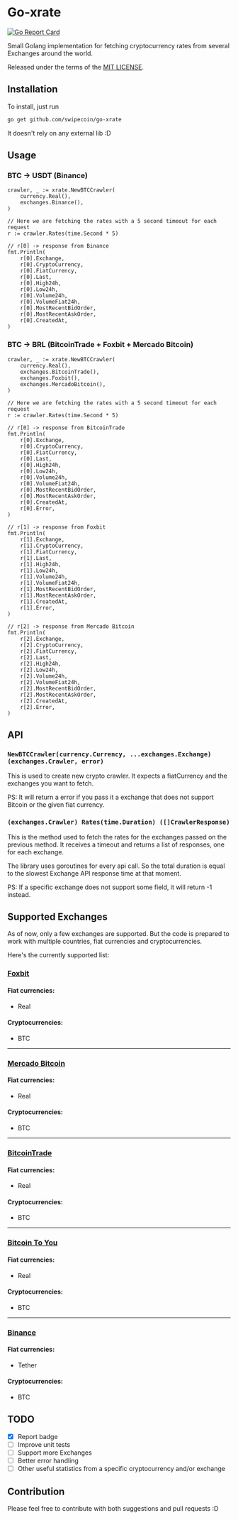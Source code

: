 # Go-xrate
[![Go Report Card](https://goreportcard.com/badge/github.com/Swipecoin/go-xrate)](https://goreportcard.com/report/github.com/Swipecoin/go-xrate)

Small Golang implementation for fetching cryptocurrency rates from several Exchanges around the world.

Released under the terms of the [MIT LICENSE](LICENSE).

## Installation

To install, just run 
```bash
go get github.com/swipecoin/go-xrate
```

It doesn't rely on any external lib :D

## Usage

### BTC -> USDT (Binance)
```golang
crawler, _ := xrate.NewBTCCrawler(
    currency.Real(), 
    exchanges.Binance(),
)
	
// Here we are fetching the rates with a 5 second timeout for each request 
r := crawler.Rates(time.Second * 5)

// r[0] -> response from Binance
fmt.Println(
    r[0].Exchange,
    r[0].CryptoCurrency,
    r[0].FiatCurrency,
    r[0].Last,
    r[0].High24h,
    r[0].Low24h,
    r[0].Volume24h,
    r[0].VolumeFiat24h,
    r[0].MostRecentBidOrder,
    r[0].MostRecentAskOrder,
    r[0].CreatedAt,
)
```

### BTC -> BRL (BitcoinTrade + Foxbit + Mercado Bitcoin)
```golang
crawler, _ := xrate.NewBTCCrawler(
    currency.Real(), 
    exchanges.BitcoinTrade(),
    exchanges.Foxbit(),
    exchanges.MercadoBitcoin(),
)
	
// Here we are fetching the rates with a 5 second timeout for each request 
r := crawler.Rates(time.Second * 5)

// r[0] -> response from BitcoinTrade
fmt.Println(
    r[0].Exchange,
    r[0].CryptoCurrency,
    r[0].FiatCurrency,
    r[0].Last,
    r[0].High24h,
    r[0].Low24h,
    r[0].Volume24h,
    r[0].VolumeFiat24h,
    r[0].MostRecentBidOrder,
    r[0].MostRecentAskOrder,
    r[0].CreatedAt,
    r[0].Error,
)

// r[1] -> response from Foxbit
fmt.Println(
    r[1].Exchange,
    r[1].CryptoCurrency,
    r[1].FiatCurrency,
    r[1].Last,
    r[1].High24h,
    r[1].Low24h,
    r[1].Volume24h,
    r[1].VolumeFiat24h,
    r[1].MostRecentBidOrder,
    r[1].MostRecentAskOrder,
    r[1].CreatedAt,
    r[1].Error,
)

// r[2] -> response from Mercado Bitcoin
fmt.Println(
    r[2].Exchange,
    r[2].CryptoCurrency,
    r[2].FiatCurrency,
    r[2].Last,
    r[2].High24h,
    r[2].Low24h,
    r[2].Volume24h,
    r[2].VolumeFiat24h,
    r[2].MostRecentBidOrder,
    r[2].MostRecentAskOrder,
    r[2].CreatedAt,
    r[2].Error,
)
```

## API

### `NewBTCCrawler(currency.Currency, ...exchanges.Exchange) (exchanges.Crawler, error)`
This is used to create new crypto crawler. It expects a fiatCurrency and the exchanges you want to fetch.

PS: It will return a error if you pass it a exchange that does not support Bitcoin or the given fiat currency.

### `(exchanges.Crawler) Rates(time.Duration) ([]CrawlerResponse)` 
This is the method used to fetch the rates for the exchanges passed on the previous method. 
It receives a timeout and returns a list of responses, one for each exchange. 

The library uses goroutines for every api call. So the total duration is equal to the slowest Exchange API response time at that moment.

PS: If a specific exchange does not support some field, it will return -1 instead.

## Supported Exchanges

As of now, only a few exchanges are supported. But the code is prepared to work with multiple countries, fiat currencies and cryptocurrencies. 

Here's the currently supported list:

### [Foxbit](https://foxbit.exchange)

#### Fiat currencies:
- Real

#### Cryptocurrencies:
- BTC

---

### [Mercado Bitcoin](https://mercadobitcoin.com.br)

#### Fiat currencies:
- Real

#### Cryptocurrencies:
- BTC

---

### [BitcoinTrade](https://bitcointrade.com.br)

#### Fiat currencies:
- Real

#### Cryptocurrencies:
- BTC

---

### [Bitcoin To You](https://bitcointoyou.com)

#### Fiat currencies:
- Real

#### Cryptocurrencies:
- BTC

---

### [Binance](https://binance.com)

#### Fiat currencies:
- Tether

#### Cryptocurrencies:
- BTC

## TODO
- [X] Report badge
- [ ] Improve unit tests
- [ ] Support more Exchanges
- [ ] Better error handling
- [ ] Other useful statistics from a specific cryptocurrency and/or exchange

## Contribution
Please feel free to contribute with both suggestions and pull requests :D